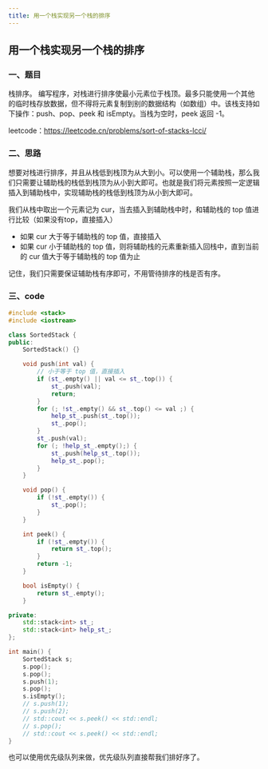 ```yaml
---
title: 用一个栈实现另一个栈的排序
---
```


## 用一个栈实现另一个栈的排序

### 一、题目

栈排序。 编写程序，对栈进行排序使最小元素位于栈顶。最多只能使用一个其他的临时栈存放数据，但不得将元素复制到别的数据结构（如数组）中。该栈支持如下操作：push、pop、peek 和 isEmpty。当栈为空时，peek 返回 -1。

leetcode：https://leetcode.cn/problems/sort-of-stacks-lcci/

### 二、思路

想要对栈进行排序，并且从栈低到栈顶为从大到小。可以使用一个辅助栈，那么我们只需要让辅助栈的栈低到栈顶为从小到大即可。也就是我们将元素按照一定逻辑插入到辅助栈中，实现辅助栈的栈低到栈顶为从小到大即可。

我们从栈中取出一个元素记为 cur，当去插入到辅助栈中时，和辅助栈的 top 值进行比较（如果没有top，直接插入）

- 如果 cur 大于等于辅助栈的 top 值，直接插入
- 如果 cur 小于辅助栈的 top 值，则将辅助栈的元素重新插入回栈中，直到当前的 cur 值大于等于辅助栈的 top 值为止

记住，我们只需要保证辅助栈有序即可，不用管待排序的栈是否有序。

### 三、code

```c++
#include <stack>
#include <iostream>

class SortedStack {
public:
    SortedStack() {}

    void push(int val) {
        // 小于等于 top 值，直接插入
        if (st_.empty() || val <= st_.top()) {
            st_.push(val);
            return;
        }
        for (; !st_.empty() && st_.top() <= val ;) {
            help_st_.push(st_.top());
            st_.pop();
        }
        st_.push(val);
        for (; !help_st_.empty();) {
            st_.push(help_st_.top());
            help_st_.pop();
        }
    }

    void pop() {
        if (!st_.empty()) {
            st_.pop();
        }
    }

    int peek() {
        if (!st_.empty()) {
            return st_.top();
        }
        return -1;
    }

    bool isEmpty() {
        return st_.empty();
    }

private:
    std::stack<int> st_;
    std::stack<int> help_st_;
};

int main() {
    SortedStack s;
    s.pop();
    s.pop();
    s.push(1);
    s.pop();
    s.isEmpty();
    // s.push(1);
    // s.push(2);
    // std::cout << s.peek() << std::endl;
    // s.pop();
    // std::cout << s.peek() << std::endl;
}
```

也可以使用优先级队列来做，优先级队列直接帮我们排好序了。